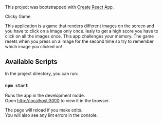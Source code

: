 This project was bootstrapped with [Create React App](https://github.com/facebook/create-react-app).

Clicky Game 

This application is a game that renders different images on the screen and you have to click on a image only once. Iealy to get a high score you have to click on all the images once. This app challenges your memory. 
The game resets when you press on a image for the second time so try to remember which image you clicked on! 
## Available Scripts

In the project directory, you can run:

### `npm start`

Runs the app in the development mode.<br>
Open [http://localhost:3000](http://localhost:3000) to view it in the browser.

The page will reload if you make edits.<br>
You will also see any lint errors in the console.


